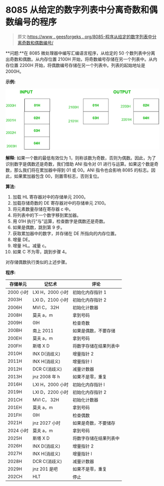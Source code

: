 # 8085 从给定的数字列表中分离奇数和偶数编号的程序

> 原文:[https://www . geesforgeks . org/8085-程序从给定的数字列表中分离奇数和偶数编号/](https://www.geeksforgeeks.org/8085-program-to-separate-odd-and-even-nos-from-a-given-list-of-numbers/)

**问题:**在 8085 微处理器中编写汇编语言程序，从给定的 50 个数列表中分离出奇数和偶数。从内存位置 2100H 开始，将奇数编号存储在另一个列表中。从内存位置 2200H 开始，将偶数编号存储在另一个列表中。列表的起始地址是 2000H。

**示例:**

![](img/3f9535beb968a5e7fe1fe8f3071abb89.png)

**解释:**
如果一个数的最低有效位为 1，则称该数为奇数，否则为偶数。因此，为了识别数字是偶数还是奇数，我们借助 ANI 指令对 01 进行与运算。如果这个数是奇数，那么我们将在累加器中得到 01 或 00。ANI 指令也会影响 8085 的标志。因此，如果累加器包含 00，则置零标志，否则复位。

**算法:**

1.  加载 HL 寄存器对中的存储单元 2000。
2.  加载存储奇数的 DE 寄存器对中的存储单元 2100。
3.  将元素数量存储在寄存器 c 中。
4.  将列表中的下一个数字移到累加器。
5.  用 01H 执行“与”运算，检查数字是偶数还是奇数。
6.  如果是偶数，跳到第 9 步。
7.  获取累加器中的数字，并存储在 DE 所指向的内存位置。
8.  增量 DE。
9.  增量 HL。减量 c。
10.  如果 C 不为零，跳到步骤 4。

对存储偶数执行类似的上述步骤。

**程序:**

<center>

| 存储单元 | 记忆术 | 评论 |
| --- | --- | --- |
| 2000 小时 | LXI H，2000 小时 | 初始化内存指针 1 |
| 2003H | LXI D，2100 小时 | 初始化内存指针 2 |
| 2006H | MVI C， 32H | 初始化计数器 |
| 2008H | 莫夫 a，m | 拿到号码 |
| 2009H | 0lH | 检查奇数 |
| 200BH | 南上 2011 | 如果是偶数，不要存储 |
| 200EH | 莫夫 a，m | 拿到号码 |
| 200FH | 斯塔 X D | 将数字存储在结果列表中 |
| 2010H | INX D(消歧义) | 增量指针 2 |
| 2011H | INX H(消歧义) | 增量指针 l |
| 2012H | DCR C(消歧义) | 减量计数器 |
| 2013H | jnz 2008 年 h | 如果不是零，重复 |
| 2016H | LXI H，2000 小时 | 初始化内存指针 l |
| 2019H | LXI D，2200 小时 | 初始化内存指针 2 |
| 201CH | MVI C， 32H | 初始化计数器 |
| 201EH | 莫夫 a，m | 拿到号码 |
| 201FH | 0lH | 检查偶数 |
| 2021H | jnz 2027 小时 | 如果是奇数，不要储存 |
| 2024 小时 | 莫夫 a，m | 拿到号码 |
| 2025H | 斯塔 X D | 将数字存储在结果列表中 |
| 2026H | INX D(消歧义) | 增量指针 2 |
| 2027H | INX H(消歧义) | 增量指针 l |
| 2028H | DCR C(消歧义) | 减量计数器 |
| 2029H | jnz 201 是吧 | 如果不是零，重复 |
| 202CH | HLT | 停止 |

</center>